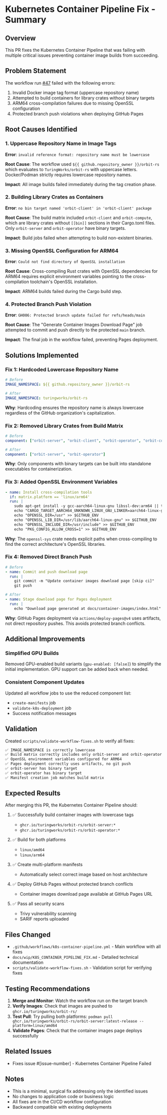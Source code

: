 # Kubernetes Container Pipeline Fix - Summary

## Overview
This PR fixes the Kubernetes Container Pipeline that was failing with multiple critical issues preventing container image builds from succeeding.

## Problem Statement
The workflow run [#47](https://github.com/TuringWorks/orbit-rs/actions/runs/18416529664) failed with the following errors:
1. Invalid Docker image tag format (uppercase repository name)
2. Attempted to build containers for library crates without binary targets
3. ARM64 cross-compilation failures due to missing OpenSSL configuration
4. Protected branch push violations when deploying GitHub Pages

## Root Causes Identified

### 1. Uppercase Repository Name in Image Tags
**Error**: `invalid reference format: repository name must be lowercase`

**Root Cause**: The workflow used `${{ github.repository_owner }}/orbit-rs` which evaluates to `TuringWorks/orbit-rs` with uppercase letters. Docker/Podman strictly requires lowercase repository names.

**Impact**: All image builds failed immediately during the tag creation phase.

### 2. Building Library Crates as Containers
**Error**: `no bin target named 'orbit-client' in 'orbit-client' package`

**Root Cause**: The build matrix included `orbit-client` and `orbit-compute`, which are library crates without `[[bin]]` sections in their Cargo.toml files. Only `orbit-server` and `orbit-operator` have binary targets.

**Impact**: Build jobs failed when attempting to build non-existent binaries.

### 3. Missing OpenSSL Configuration for ARM64
**Error**: `Could not find directory of OpenSSL installation`

**Root Cause**: Cross-compiling Rust crates with OpenSSL dependencies for ARM64 requires explicit environment variables pointing to the cross-compilation toolchain's OpenSSL installation.

**Impact**: ARM64 builds failed during the Cargo build step.

### 4. Protected Branch Push Violation
**Error**: `GH006: Protected branch update failed for refs/heads/main`

**Root Cause**: The "Generate Container Images Download Page" job attempted to commit and push directly to the protected `main` branch.

**Impact**: The final job in the workflow failed, preventing Pages deployment.

## Solutions Implemented

### Fix 1: Hardcoded Lowercase Repository Name
```yaml
# Before
IMAGE_NAMESPACE: ${{ github.repository_owner }}/orbit-rs

# After
IMAGE_NAMESPACE: turingworks/orbit-rs
```

**Why**: Hardcoding ensures the repository name is always lowercase regardless of the GitHub organization's capitalization.

### Fix 2: Removed Library Crates from Build Matrix
```yaml
# Before
component: ["orbit-server", "orbit-client", "orbit-operator", "orbit-compute"]

# After
component: ["orbit-server", "orbit-operator"]
```

**Why**: Only components with binary targets can be built into standalone executables for containerization.

### Fix 3: Added OpenSSL Environment Variables
```yaml
- name: Install cross-compilation tools
  if: matrix.platform == 'linux/arm64'
  run: |
    sudo apt-get install -y gcc-aarch64-linux-gnu libssl-dev:arm64 || true
    echo "CARGO_TARGET_AARCH64_UNKNOWN_LINUX_GNU_LINKER=aarch64-linux-gnu-gcc" >> $GITHUB_ENV
    echo "OPENSSL_DIR=/usr" >> $GITHUB_ENV
    echo "OPENSSL_LIB_DIR=/usr/lib/aarch64-linux-gnu" >> $GITHUB_ENV
    echo "OPENSSL_INCLUDE_DIR=/usr/include" >> $GITHUB_ENV
    echo "PKG_CONFIG_ALLOW_CROSS=1" >> $GITHUB_ENV
```

**Why**: The `openssl-sys` crate needs explicit paths when cross-compiling to find the correct architecture's OpenSSL libraries.

### Fix 4: Removed Direct Branch Push
```yaml
# Before
- name: Commit and push download page
  run: |
    git commit -m "Update container images download page [skip ci]"
    git push

# After
- name: Stage download page for Pages deployment
  run: |
    echo "Download page generated at docs/container-images/index.html"
```

**Why**: GitHub Pages deployment via `actions/deploy-pages@v4` uses artifacts, not direct repository pushes. This avoids protected branch conflicts.

## Additional Improvements

### Simplified GPU Builds
Removed GPU-enabled build variants (`gpu-enabled: [false]`) to simplify the initial implementation. GPU support can be added back when needed.

### Consistent Component Updates
Updated all workflow jobs to use the reduced component list:
- `create-manifests` job
- `validate-k8s-deployment` job
- Success notification messages

## Validation

Created `scripts/validate-workflow-fixes.sh` to verify all fixes:

```bash
✅ IMAGE_NAMESPACE is correctly lowercase
✅ Build matrix correctly includes only orbit-server and orbit-operator
✅ OpenSSL environment variables configured for ARM64
✅ Pages deployment correctly uses artifacts, no git push
✅ orbit-server has binary target
✅ orbit-operator has binary target
✅ Manifest creation job matches build matrix
```

## Expected Results

After merging this PR, the Kubernetes Container Pipeline should:

1. ✅ Successfully build container images with lowercase tags
   - `ghcr.io/turingworks/orbit-rs/orbit-server:*`
   - `ghcr.io/turingworks/orbit-rs/orbit-operator:*`

2. ✅ Build for both platforms
   - `linux/amd64`
   - `linux/arm64`

3. ✅ Create multi-platform manifests
   - Automatically select correct image based on host architecture

4. ✅ Deploy GitHub Pages without protected branch conflicts
   - Container images download page available at GitHub Pages URL

5. ✅ Pass all security scans
   - Trivy vulnerability scanning
   - SARIF reports uploaded

## Files Changed

- `.github/workflows/k8s-container-pipeline.yml` - Main workflow with all fixes
- `docs/wip/K8S_CONTAINER_PIPELINE_FIX.md` - Detailed technical documentation
- `scripts/validate-workflow-fixes.sh` - Validation script for verifying fixes

## Testing Recommendations

1. **Merge and Monitor**: Watch the workflow run on the target branch
2. **Verify Images**: Check that images are pushed to `ghcr.io/turingworks/orbit-rs/`
3. **Test Pull**: Try pulling both platforms: `podman pull ghcr.io/turingworks/orbit-rs/orbit-server:latest-release --platform=linux/amd64`
4. **Validate Pages**: Check that the container images page deploys successfully

## Related Issues

- Fixes issue #[issue-number] - Kubernetes Container Pipeline Failed

## Notes

- This is a minimal, surgical fix addressing only the identified issues
- No changes to application code or business logic
- All fixes are in the CI/CD workflow configuration
- Backward compatible with existing deployments
